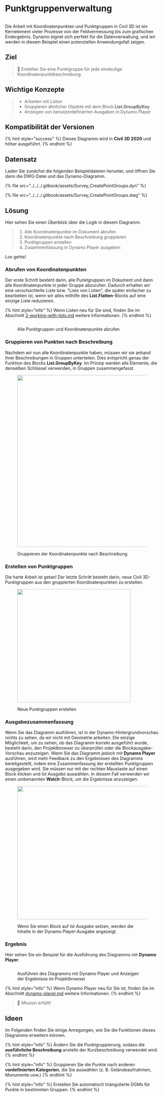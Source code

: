 # Punktgruppenverwaltung

<figure><img src="../../../.gitbook/assets/Survey_CreatePointGroups_Player.gif" alt=""><figcaption></figcaption></figure>

Die Arbeit mit Koordinatenpunkten und Punktgruppen in Civil 3D ist ein Kernelement vieler Prozesse von der Feldvermessung bis zum grafischen Endergebnis. Dynamo eignet sich perfekt für die Datenverwaltung, und wir werden in diesem Beispiel einen potenziellen Anwendungsfall zeigen.  

## Ziel

> :dart: Erstellen Sie eine Punktgruppe für jede eindeutige Koordinatenpunktbeschreibung. 

## Wichtige Konzepte

> * Arbeiten mit Listen
> * Gruppieren ähnlicher Objekte mit dem Block **List.GroupByKey**
> * Anzeigen von benutzerdefinierten Ausgaben in Dynamo Player

## Kompatibilität der Versionen

{% hint style="success" %} Dieses Diagramm wird in **Civil 3D 2020** und höher ausgeführt. {% endhint %}

## Datensatz

Laden Sie zunächst die folgenden Beispieldateien herunter, und öffnen Sie dann die DWG-Datei und das Dynamo-Diagramm.

{% file src="../../../.gitbook/assets/Survey_CreatePointGroups.dyn" %}

{% file src="../../../.gitbook/assets/Survey_CreatePointGroups.dwg" %}

## Lösung

Hier sehen Sie einen Überblick über die Logik in diesem Diagramm.

> 1. Alle Koordinatenpunkte im Dokument abrufen
> 2. Koordinatenpunkte nach Beschreibung gruppieren
> 3. Punktgruppen erstellen
> 4. Zusammenfassung in Dynamo Player ausgeben

Los gehts!

### Abrufen von Koordinatenpunkten

Der erste Schritt besteht darin, alle Punktgruppen im Dokument und dann alle Koordinatenpunkte in jeder Gruppe abzurufen. Dadurch erhalten wir eine _verschachtelte Liste_ bzw. "Liste von Listen", die später einfacher zu bearbeiten ist, wenn wir alles mithilfe des **List.Flatten**-Blocks auf eine einzige Liste reduzieren.

{% hint style="info" %} Wenn Listen neu für Sie sind, finden Sie im Abschnitt [2-working-with-lists.md](../../../5\_essential\_nodes\_and\_concepts/5-4\_designing-with-lists/2-working-with-lists.md "mention") weitere Informationen. {% endhint %}

<figure><img src="../../../.gitbook/assets/Survey_CreatePointGroups_GetPoints.png" alt=""><figcaption><p>Alle Punktgruppen und Koordinatenpunkte abrufen </p></figcaption></figure>

### Gruppieren von Punkten nach Beschreibung

Nachdem wir nun alle Koordinatenpunkte haben, müssen wir sie anhand ihrer Beschreibungen in Gruppen unterteilen. Dies entspricht genau der Funktion des Blocks **List.GroupByKey**. Im Prinzip werden alle Elemente, die denselben Schlüssel verwenden, in Gruppen zusammengefasst.

<figure><img src="../../../.gitbook/assets/Survey_CreatePointGroups_GroupPoints.png" alt="" width="563"><figcaption><p>Gruppieren der Koordinatenpunkte nach Beschreibung</p></figcaption></figure>

### Erstellen von Punktgruppen

Die harte Arbeit ist getan! Der letzte Schritt besteht darin, neue Civil 3D-Punktgruppen aus den gruppierten Koordinatenpunkten zu erstellen.

<figure><img src="../../../.gitbook/assets/Survey_CreatePointGroups_CreatePointGroups.png" alt="" width="371"><figcaption><p>Neue Punktgruppen erstellen</p></figcaption></figure>

### Ausgabezusammenfassung

Wenn Sie das Diagramm ausführen, ist in der Dynamo-Hintergrundvorschau nichts zu sehen, da wir nicht mit Geometrie arbeiten. Die einzige Möglichkeit, um zu sehen, ob das Diagramm korrekt ausgeführt wurde, besteht darin, den Projektbrowser zu überprüfen oder die Blockausgabe-Vorschau anzuzeigen. Wenn Sie das Diagramm jedoch mit **Dynamo Player** ausführen, wird mehr Feedback zu den Ergebnissen des Diagramms bereitgestellt, indem eine Zusammenfassung der erstellten Punktgruppen ausgegeben wird. Sie müssen nur mit der rechten Maustaste auf einen Block klicken und _Ist Ausgabe_ auswählen. In diesem Fall verwenden wir einen umbenannten **Watch**-Block, um die Ergebnisse anzuzeigen.

<figure><img src="../../../.gitbook/assets/Survey_CreatePointGroups_Output.png" alt="" width="437"><figcaption><p>Wenn Sie einen Block auf <em>Ist Ausgabe</em> setzen, werden die Inhalte in der Dynamo Player-Ausgabe angezeigt.</p></figcaption></figure>

### Ergebnis

Hier sehen Sie ein Beispiel für die Ausführung des Diagramms mit **Dynamo Player**.

<figure><img src="../../../.gitbook/assets/Survey_CreatePointGroups_Player.gif" alt=""><figcaption><p>Ausführen des Diagramms mit Dynamo Player und Anzeigen der Ergebnisse im Projektbrowser</p></figcaption></figure>

{% hint style="info" %} Wenn Dynamo Player neu für Sie ist, finden Sie im Abschnitt [dynamo-player.md](../../dynamo-player.md "mention") weitere Informationen. {% endhint %}

> :tada: Mission erfüllt!

## Ideen

Im Folgenden finden Sie einige Anregungen, wie Sie die Funktionen dieses Diagramms erweitern können.

{% hint style="info" %} Ändern Sie die Punktgruppierung, sodass die **ausführliche Beschreibung** anstelle der Kurzbeschreibung verwendet wird. {% endhint %}

{% hint style="info" %} Gruppieren Sie die Punkte nach anderen **vordefinierten Kategorien**, die Sie auswählen (z. B. Geländeaufnahmen, Monumente usw.) {% endhint %}

{% hint style="info" %} Erstellen Sie automatisch triangulierte DGMs für Punkte in bestimmten Gruppen. {% endhint %}
